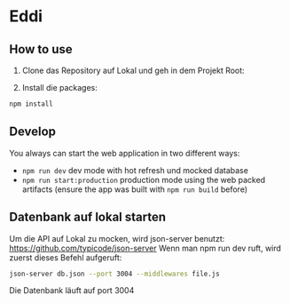 # Eddi

## How to use

1) Clone das Repository auf Lokal und geh in dem Projekt Root:

<!-- #default-branch-switch -->

2) Install die packages:

```sh
npm install
```


## Develop
You always can start the web application in two different ways:
 - ```npm run dev``` dev mode with hot refresh und mocked database
 - ```npm run start:production``` production mode using the web packed artifacts (ensure the app was built with ```npm run build``` before)


## Datenbank auf lokal starten

Um die API auf Lokal zu mocken, wird json-server benutzt: https://github.com/typicode/json-server
Wenn man npm run dev ruft, wird zuerst dieses Befehl aufgeruft:

```sh
json-server db.json --port 3004 --middlewares file.js
```

Die Datenbank läuft auf port 3004
